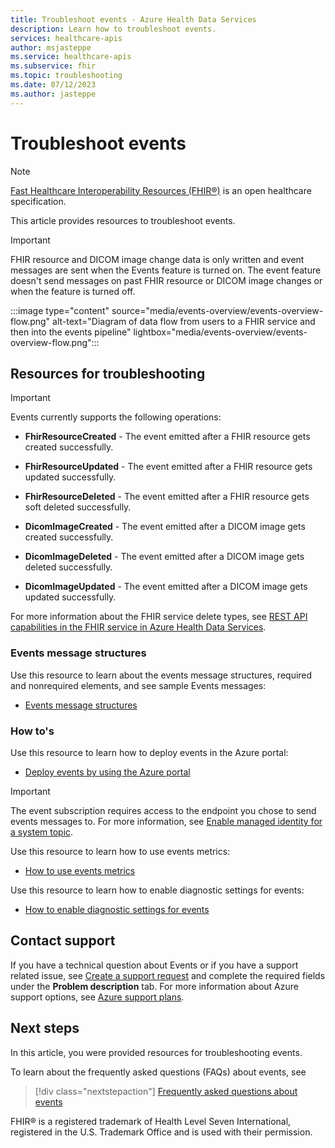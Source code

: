 ```yaml
---
title: Troubleshoot events - Azure Health Data Services
description: Learn how to troubleshoot events.
services: healthcare-apis
author: msjasteppe
ms.service: healthcare-apis
ms.subservice: fhir
ms.topic: troubleshooting
ms.date: 07/12/2023
ms.author: jasteppe
---
```

# Troubleshoot events

> [!NOTE]
> [Fast Healthcare Interoperability Resources (FHIR&#174;)](https://www.hl7.org/fhir/) is an open healthcare specification.

This article provides resources to troubleshoot events.

> [!IMPORTANT]
> FHIR resource and DICOM image change data is only written and event messages are sent when the Events feature is turned on. The event feature doesn't send messages on past FHIR resource or DICOM image changes or when the feature is turned off.

:::image type="content" source="media/events-overview/events-overview-flow.png" alt-text="Diagram of data flow from users to a FHIR service and then into the events pipeline" lightbox="media/events-overview/events-overview-flow.png":::

## Resources for troubleshooting

> [!IMPORTANT]
> Events currently supports the following operations:
>
> * **FhirResourceCreated** - The event emitted after a FHIR resource gets created successfully.
>
> * **FhirResourceUpdated** - The event emitted after a FHIR resource gets updated successfully.
>
> * **FhirResourceDeleted** - The event emitted after a FHIR resource gets soft deleted successfully. 
>
> * **DicomImageCreated** - The event emitted after a DICOM image gets created successfully.
> 
> * **DicomImageDeleted** - The event emitted after a DICOM image gets deleted successfully.
> 
> * **DicomImageUpdated** - The event emitted after a DICOM image gets updated successfully.
> 
> For more information about the FHIR service delete types, see [REST API capabilities in the FHIR service in Azure Health Data Services](../fhir/rest-api-capabilities.md).

### Events message structures

Use this resource to learn about the events message structures, required and nonrequired elements, and see sample Events messages: 
* [Events message structures](events-message-structure.md)

### How to's

Use this resource to learn how to deploy events in the Azure portal: 
* [Deploy events by using the Azure portal](events-deploy-portal.md)

> [!IMPORTANT]
> The event subscription requires access to the endpoint you chose to send events messages to. For more information, see [Enable managed identity for a system topic](../../event-grid/enable-identity-system-topics.md).

Use this resource to learn how to use events metrics: 
* [How to use events metrics](events-display-metrics.md)

Use this resource to learn how to enable diagnostic settings for events: 
* [How to enable diagnostic settings for events](events-export-logs-metrics.md)

## Contact support

If you have a technical question about Events or if you have a support related issue, see [Create a support request](https://portal.azure.com/#blade/Microsoft_Azure_Support/HelpAndSupportBlade/overview) and complete the required fields under the **Problem description** tab. For more information about Azure support options, see [Azure support plans](https://azure.microsoft.com/support/options/#support-plans). 

## Next steps
In this article, you were provided resources for troubleshooting events.

To learn about the frequently asked questions (FAQs) about events, see

> [!div class="nextstepaction"]
> [Frequently asked questions about events](events-faqs.md)

FHIR&#174; is a registered trademark of Health Level Seven International, registered in the U.S. Trademark Office and is used with their permission.
